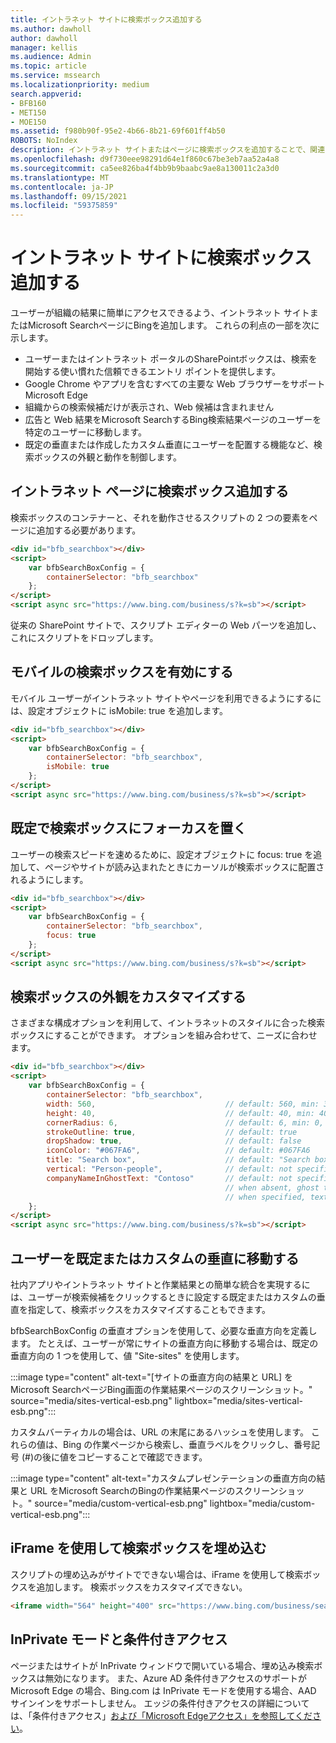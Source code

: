 ```yaml
---
title: イントラネット サイトに検索ボックス追加する
ms.author: dawholl
author: dawholl
manager: kellis
ms.audience: Admin
ms.topic: article
ms.service: mssearch
ms.localizationpriority: medium
search.appverid:
- BFB160
- MET150
- MOE150
ms.assetid: f980b90f-95e2-4b66-8b21-69f601ff4b50
ROBOTS: NoIndex
description: イントラネット サイトまたはページに検索ボックスを追加することで、関連する検索候補を取得し、Microsoft Search検索結果を迅速に検索できます。
ms.openlocfilehash: d9f730eee98291d64e1f860c67be3eb7aa52a4a8
ms.sourcegitcommit: ca5ee826ba4f4bb9b9baabc9ae8a130011c2a3d0
ms.translationtype: MT
ms.contentlocale: ja-JP
ms.lasthandoff: 09/15/2021
ms.locfileid: "59375859"
---
```

# <a name="add-a-search-box-to-your-intranet-site"></a>イントラネット サイトに検索ボックス追加する

ユーザーが組織の結果に簡単にアクセスできるよう、イントラネット サイトまたはMicrosoft SearchページにBingを追加します。 これらの利点の一部を次に示します。

- ユーザーまたはイントラネット ポータルのSharePointボックスは、検索を開始する使い慣れた信頼できるエントリ ポイントを提供します。
- Google Chrome やアプリを含むすべての主要な Web ブラウザーをサポートMicrosoft Edge
- 組織からの検索候補だけが表示され、Web 候補は含まれません
- 広告と Web 結果をMicrosoft SearchするBing検索結果ページのユーザーを特定のユーザーに移動します。
- 既定の垂直または作成したカスタム垂直にユーザーを配置する機能など、検索ボックスの外観と動作を制御します。
  
## <a name="add-a-search-box-to-an-intranet-page"></a>イントラネット ページに検索ボックス追加する

検索ボックスのコンテナーと、それを動作させるスクリプトの 2 つの要素をページに追加する必要があります。
  
```html
<div id="bfb_searchbox"></div>
<script>
    var bfbSearchBoxConfig = {
        containerSelector: "bfb_searchbox"
    };
</script>
<script async src="https://www.bing.com/business/s?k=sb"></script>
```

従来の SharePoint サイトで、スクリプト エディターの Web パーツを追加し、これにスクリプトをドロップします。
  
## <a name="enable-the-search-box-for-mobile"></a>モバイルの検索ボックスを有効にする

モバイル ユーザーがイントラネット サイトやページを利用できるようにするには、設定オブジェクトに isMobile: true を追加します。
  
```html
<div id="bfb_searchbox"></div>
<script>
    var bfbSearchBoxConfig = {
        containerSelector: "bfb_searchbox", 
        isMobile: true
    };
</script>
<script async src="https://www.bing.com/business/s?k=sb"></script>
```

## <a name="put-focus-on-the-search-box-by-default"></a>既定で検索ボックスにフォーカスを置く

ユーザーの検索スピードを速めるために、設定オブジェクトに focus: true を追加して、ページやサイトが読み込まれたときにカーソルが検索ボックスに配置されるようにします。
  
```html
<div id="bfb_searchbox"></div>
<script>
    var bfbSearchBoxConfig = {
        containerSelector: "bfb_searchbox",
        focus: true
    };
</script>
<script async src="https://www.bing.com/business/s?k=sb"></script>
```

## <a name="customize-the-appearance-of-the-search-box"></a>検索ボックスの外観をカスタマイズする 

さまざまな構成オプションを利用して、イントラネットのスタイルに合った検索ボックスにすることができます。 オプションを組み合わせて、ニーズに合わせます。

```html
<div id="bfb_searchbox"></div>
<script>
    var bfbSearchBoxConfig = {
        containerSelector: "bfb_searchbox",
        width: 560,                             // default: 560, min: 360, max: 650
        height: 40,                             // default: 40, min: 40, max: 72
        cornerRadius: 6,                        // default: 6, min: 0, max: 25                                   
        strokeOutline: true,                    // default: true
        dropShadow: true,                       // default: false
        iconColor: "#067FA6",                   // default: #067FA6
        title: "Search box",                    // default: "Search box"
        vertical: "Person-people",              // default: not specified, search box directs to the All vertical on the WORK results page
        companyNameInGhostText: "Contoso"       // default: not specified
                                                // when absent, ghost text will be "Search work"
                                                // when specified, text will be "Search <companyNameInGhostText>"
    };
</script>
<script async src="https://www.bing.com/business/s?k=sb"></script>
```

## <a name="direct-users-to-a-default-or-custom-vertical"></a>ユーザーを既定またはカスタムの垂直に移動する

社内アプリやイントラネット サイトと作業結果との簡単な統合を実現するには、ユーザーが検索候補をクリックするときに設定する既定またはカスタムの垂直を指定して、検索ボックスをカスタマイズすることもできます。

bfbSearchBoxConfig の垂直オプションを使用して、必要な垂直方向を定義します。 たとえば、ユーザーが常にサイトの垂直方向に移動する場合は、既定の垂直方向の 1 つを使用して、値 "Site-sites" を使用します。

:::image type="content" alt-text="[サイトの垂直方向の結果と URL] をMicrosoft SearchページBing画面の作業結果ページのスクリーンショット。" source="media/sites-vertical-esb.png" lightbox="media/sites-vertical-esb.png":::

カスタムバーティカルの場合は、URL の末尾にあるハッシュを使用します。 これらの値は、Bing の作業ページから検索し、垂直ラベルをクリックし、番号記号 (#)の後に値をコピーすることで確認できます。

:::image type="content" alt-text="カスタムプレゼンテーションの垂直方向の結果と URL をMicrosoft SearchのBingの作業結果ページのスクリーンショット。" source="media/custom-vertical-esb.png" lightbox="media/custom-vertical-esb.png":::

## <a name="use-an-iframe-to-embed-a-search-box"></a>iFrame を使用して検索ボックスを埋め込む

スクリプトの埋め込みがサイトでできない場合は、iFrame を使用して検索ボックスを追加します。 検索ボックスをカスタマイズできない。
  
```html
<iframe width="564" height="400" src="https://www.bing.com/business/searchbox"></iframe>
```

## <a name="inprivate-mode-and-conditional-access"></a>InPrivate モードと条件付きアクセス

ページまたはサイトが InPrivate ウィンドウで開いている場合、埋め込み検索ボックスは無効になります。 また、Azure AD 条件付きアクセスのサポートが Microsoft Edge の場合、Bing.com は InPrivate モードを使用する場合、AAD サインインをサポートしません。 エッジの条件付きアクセスの詳細については、「条件付きアクセス」[および「Microsoft Edgeアクセス」を参照してください](/deployedge/ms-edge-security-conditional-access#accessing-conditional-access-protected-resources-in-microsoft-edge)。 
